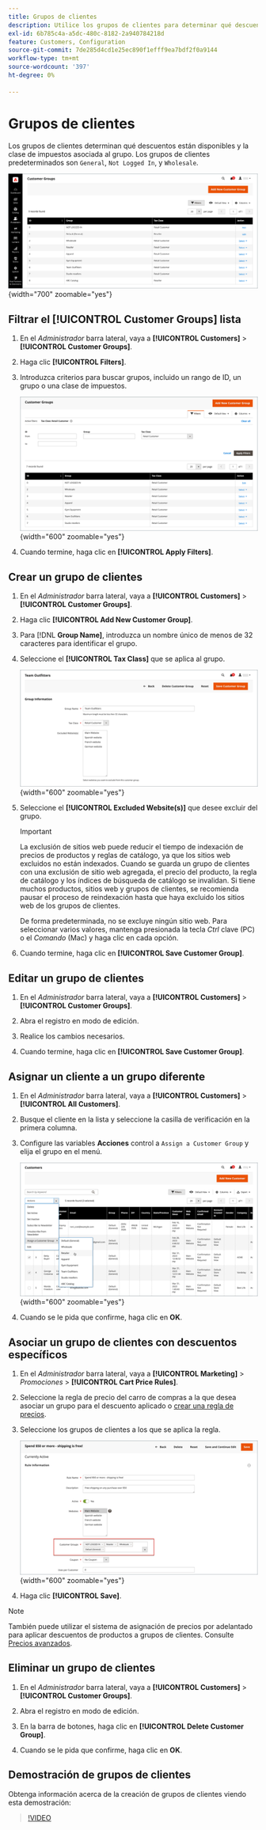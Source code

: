 ```yaml
---
title: Grupos de clientes
description: Utilice los grupos de clientes para determinar qué descuentos están disponibles para los clientes asignados a un grupo y la clase de impuestos asociada al grupo.
exl-id: 6b785c4a-a5dc-480c-8182-2a940784218d
feature: Customers, Configuration
source-git-commit: 7de285d4cd1e25ec890f1efff9ea7bdf2f0a9144
workflow-type: tm+mt
source-wordcount: '397'
ht-degree: 0%

---
```


# Grupos de clientes

Los grupos de clientes determinan qué descuentos están disponibles y la clase de impuestos asociada al grupo. Los grupos de clientes predeterminados son `General`, `Not Logged In`, y `Wholesale`.

![Grupos de clientes](assets/customer-groups.png){width="700" zoomable="yes"}

## Filtrar el [!UICONTROL Customer Groups] lista

1. En el _Administrador_ barra lateral, vaya a **[!UICONTROL Customers]** > **[!UICONTROL Customer Groups]**.

1. Haga clic **[!UICONTROL Filters]**.

1. Introduzca criterios para buscar grupos, incluido un rango de ID, un grupo o una clase de impuestos.

   ![Opciones de filtrado](assets/groups-filters.png){width="600" zoomable="yes"}

1. Cuando termine, haga clic en **[!UICONTROL Apply Filters]**.

## Crear un grupo de clientes

1. En el _Administrador_ barra lateral, vaya a **[!UICONTROL Customers]** > **[!UICONTROL Customer Groups]**.

1. Haga clic **[!UICONTROL Add New Customer Group]**.

1. Para [!DNL **Group Name]**, introduzca un nombre único de menos de 32 caracteres para identificar el grupo.

1. Seleccione el **[!UICONTROL Tax Class]** que se aplica al grupo.

   ![Información del grupo](assets/group-information.png){width="600" zoomable="yes"}

1. Seleccione el **[!UICONTROL Excluded Website(s)]** que desee excluir del grupo.

   >[!IMPORTANT]
   >
   >La exclusión de sitios web puede reducir el tiempo de indexación de precios de productos y reglas de catálogo, ya que los sitios web excluidos no están indexados. Cuando se guarda un grupo de clientes con una exclusión de sitio web agregada, el precio del producto, la regla de catálogo y los índices de búsqueda de catálogo se invalidan. Si tiene muchos productos, sitios web y grupos de clientes, se recomienda pausar el proceso de reindexación hasta que haya excluido los sitios web de los grupos de clientes.

   De forma predeterminada, no se excluye ningún sitio web. Para seleccionar varios valores, mantenga presionada la tecla _Ctrl_ clave (PC) o el _Comando_ (Mac) y haga clic en cada opción.

1. Cuando termine, haga clic en **[!UICONTROL Save Customer Group]**.

## Editar un grupo de clientes

1. En el _Administrador_ barra lateral, vaya a **[!UICONTROL Customers]** > **[!UICONTROL Customer Groups]**.

1. Abra el registro en modo de edición.

1. Realice los cambios necesarios.

1. Cuando termine, haga clic en **[!UICONTROL Save Customer Group]**.

## Asignar un cliente a un grupo diferente

1. En el _Administrador_ barra lateral, vaya a **[!UICONTROL Customers]** > **[!UICONTROL All Customers]**.

1. Busque el cliente en la lista y seleccione la casilla de verificación en la primera columna.

1. Configure las variables **Acciones** control a `Assign a Customer Group` y elija el grupo en el menú.

   ![Asignar un grupo de clientes](assets/group-assign.png){width="600" zoomable="yes"}

1. Cuando se le pida que confirme, haga clic en **OK**.

## Asociar un grupo de clientes con descuentos específicos

1. En el _Administrador_ barra lateral, vaya a **[!UICONTROL Marketing]** > _Promociones_ > **[!UICONTROL Cart Price Rules]**.

1. Seleccione la regla de precio del carro de compras a la que desea asociar un grupo para el descuento aplicado o [crear una regla de precios](../merchandising-promotions/price-rules-catalog.md).

1. Seleccione los grupos de clientes a los que se aplica la regla.

   ![Grupo de clientes con descuentos específicos](assets/group-discount.png){width="600" zoomable="yes"}

1. Haga clic **[!UICONTROL Save]**.

>[!NOTE]
>
> También puede utilizar el sistema de asignación de precios por adelantado para aplicar descuentos de productos a grupos de clientes. Consulte [Precios avanzados](../catalog/product-price-group.md).

## Eliminar un grupo de clientes

1. En el _Administrador_ barra lateral, vaya a **[!UICONTROL Customers]** > **[!UICONTROL Customer Groups]**.

1. Abra el registro en modo de edición.

1. En la barra de botones, haga clic en **[!UICONTROL Delete Customer Group]**.

1. Cuando se le pida que confirme, haga clic en **OK**.

## Demostración de grupos de clientes

Obtenga información acerca de la creación de grupos de clientes viendo esta demostración:

>[!VIDEO](https://video.tv.adobe.com/v/343660/?quality=12)
